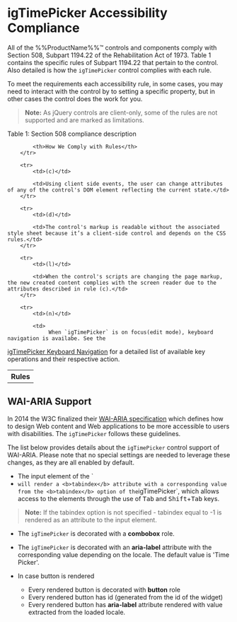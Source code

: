 <!--
|metadata|
{
    "fileName": "igtimepicker-accessibility-compliance",
    "controlName": "igEditors",
    "tags": ["Section 508"]
}
|metadata|
-->

# igTimePicker Accessibility Compliance

All of the %%ProductName%%™ controls and components comply with Section 508, Subpart 1194.22 of the Rehabilitation Act of 1973. Table 1 contains the specific rules of Subpart 1194.22 that pertain to the control. Also detailed is how the `igTimePicker` control complies with each rule.

To meet the requirements each accessibility rule, in some cases, you may need to interact with the control by to setting a specific property, but in other cases the control does the work for you.

> **Note:** As jQuery controls are client-only, some of the rules are not supported and are marked as limitations.

Table 1: Section 508 compliance description
<table class="table">
    <tbody>
        <tr>
            <th>Rules</th>

            <th>How We Comply with Rules</th>
        </tr>

        <tr>
            <td>(c)</td>

            <td>Using client side events, the user can change attributes of any of the control's DOM element reflecting the current state.</td>
        </tr>

        <tr>
            <td>(d)</td>

            <td>The control's markup is readable without the associated style sheet because it’s a client-side control and depends on the CSS rules.</td>
        </tr>

        <tr>
            <td>(l)</td>

            <td>When the control's scripts are changing the page markup, the new created content complies with the screen reader due to the attributes described in rule (c).</td>
        </tr>

        <tr>
            <td>(n)</td>

            <td>
                 When `igTimePicker` is on focus(edit mode), keyboard navigation is availabe. See the
[igTimePicker Keyboard Navigation](igTimePicker-Keyboard-Navigation.html) for a detailed list of available key operations and their respective action.
            </td>
        </tr>
    </tbody>
</table>

## <a id="wai-aria"></a> WAI-ARIA Support

In 2014 the W3C finalized their [WAI-ARIA specification](http://www.w3.org/TR/wai-aria/) which defines how to design Web content and Web applications to be more accessible to users with disabilities. The `igTimePicker` follows these guidelines.

The list below provides details about the `igTimePicker` control support of WAI-ARIA. Please note that no special settings are  needed to leverage these changes, as they are all enabled by default.

- The input element of the `
- ` will render a <b>tabindex</b> attribute with a corresponding value from the <b>tabindex</b> option of the `igTimePicker`, which allows access to the elements through the use of <kbd>Tab</kbd> and <kbd>Shift</kbd>+<kbd>Tab</kbd> keys.

>**Note:** If the tabindex option is not specified - tabindex equal to -1 is rendered as an attribute to the input element.

- The `igTimePicker` is decorated with a <b>combobox</b> role. 

- The `igTimePicker` is decorated with an <b>aria-label</b> attribute with the corresponding value depending on the locale. The default value is 'Time Picker'.

- In case button is rendered
    - Every rendered button is decorated with <b>button</b> role
    - Every rendered button has id (generated from the id of the widget) 
    - Every rendered button has <b>aria-label</b> attribute rendered with value extracted from the loaded locale. 

